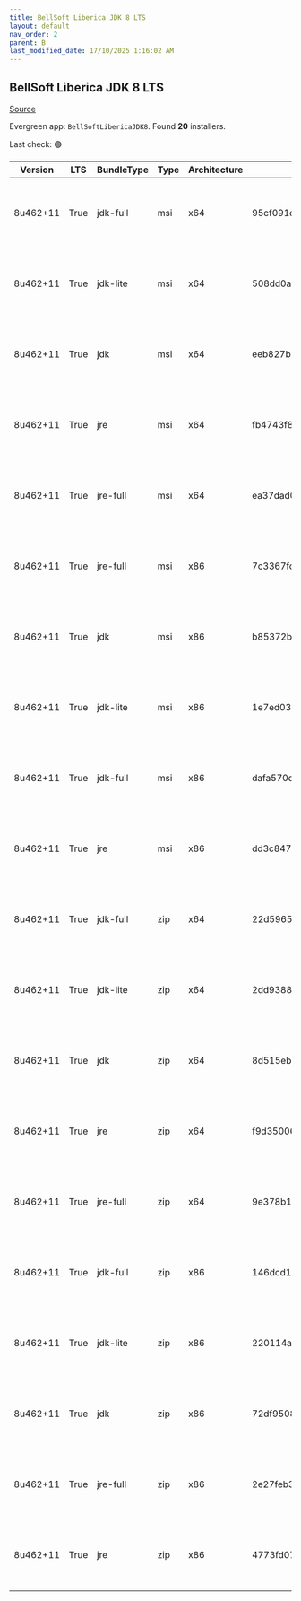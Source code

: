 ```yaml
---
title: BellSoft Liberica JDK 8 LTS
layout: default
nav_order: 2
parent: B
last_modified_date: 17/10/2025 1:16:02 AM
---
```


## BellSoft Liberica JDK 8 LTS

[Source](https://bell-sw.com/libericajdk/)

Evergreen app: `BellSoftLibericaJDK8`. Found **20** installers.

Last check: 🟢

| Version  | LTS  | BundleType | Type | Architecture | Sha1                                     | Size      | URI                                                                                                                                                                                                                      |
| -------- | ---- | ---------- | ---- | ------------ | ---------------------------------------- | --------- | ------------------------------------------------------------------------------------------------------------------------------------------------------------------------------------------------------------------------ |
| 8u462+11 | True | jdk-full   | msi  | x64          | 95cf091db1cba755fc53271da2d5016890b6aace | 146481152 | [https://github.com/bell-sw/Liberica/releases/download/8u462+11/bellsoft-jdk8u462+11-windows-amd64-full.msi](https://github.com/bell-sw/Liberica/releases/download/8u462+11/bellsoft-jdk8u462+11-windows-amd64-full.msi) |
| 8u462+11 | True | jdk-lite   | msi  | x64          | 508dd0a58f86eec8a16c4c933bcb781432008cd7 | 53297152  | [https://github.com/bell-sw/Liberica/releases/download/8u462+11/bellsoft-jdk8u462+11-windows-amd64-lite.msi](https://github.com/bell-sw/Liberica/releases/download/8u462+11/bellsoft-jdk8u462+11-windows-amd64-lite.msi) |
| 8u462+11 | True | jdk        | msi  | x64          | eeb827b25e04cfd75e61df1f8d4c7d5538baa53f | 104271872 | [https://github.com/bell-sw/Liberica/releases/download/8u462+11/bellsoft-jdk8u462+11-windows-amd64.msi](https://github.com/bell-sw/Liberica/releases/download/8u462+11/bellsoft-jdk8u462+11-windows-amd64.msi)           |
| 8u462+11 | True | jre        | msi  | x64          | fb4743f825863b536d613af970abadbada61fcb4 | 40849408  | [https://github.com/bell-sw/Liberica/releases/download/8u462+11/bellsoft-jre8u462+11-windows-amd64.msi](https://github.com/bell-sw/Liberica/releases/download/8u462+11/bellsoft-jre8u462+11-windows-amd64.msi)           |
| 8u462+11 | True | jre-full   | msi  | x64          | ea37dad092dbc164f054d623133c34a0eb434f8c | 81424384  | [https://github.com/bell-sw/Liberica/releases/download/8u462+11/bellsoft-jre8u462+11-windows-amd64-full.msi](https://github.com/bell-sw/Liberica/releases/download/8u462+11/bellsoft-jre8u462+11-windows-amd64-full.msi) |
| 8u462+11 | True | jre-full   | msi  | x86          | 7c3367fc105008c460137a9be64c8af20fdeb803 | 77946880  | [https://github.com/bell-sw/Liberica/releases/download/8u462+11/bellsoft-jre8u462+11-windows-i586-full.msi](https://github.com/bell-sw/Liberica/releases/download/8u462+11/bellsoft-jre8u462+11-windows-i586-full.msi)   |
| 8u462+11 | True | jdk        | msi  | x86          | b85372be5a2d90375334345624451c1e292b04fc | 105111552 | [https://github.com/bell-sw/Liberica/releases/download/8u462+11/bellsoft-jdk8u462+11-windows-i586.msi](https://github.com/bell-sw/Liberica/releases/download/8u462+11/bellsoft-jdk8u462+11-windows-i586.msi)             |
| 8u462+11 | True | jdk-lite   | msi  | x86          | 1e7ed031abe251ca5e25f16f84e619bdf2f0e2a0 | 52379648  | [https://github.com/bell-sw/Liberica/releases/download/8u462+11/bellsoft-jdk8u462+11-windows-i586-lite.msi](https://github.com/bell-sw/Liberica/releases/download/8u462+11/bellsoft-jdk8u462+11-windows-i586-lite.msi)   |
| 8u462+11 | True | jdk-full   | msi  | x86          | dafa570d78330b803fed207ee07481ab9d7e8faa | 145412096 | [https://github.com/bell-sw/Liberica/releases/download/8u462+11/bellsoft-jdk8u462+11-windows-i586-full.msi](https://github.com/bell-sw/Liberica/releases/download/8u462+11/bellsoft-jdk8u462+11-windows-i586-full.msi)   |
| 8u462+11 | True | jre        | msi  | x86          | dd3c847a9b5ae402e060565faf1ade047b208dcb | 39161856  | [https://github.com/bell-sw/Liberica/releases/download/8u462+11/bellsoft-jre8u462+11-windows-i586.msi](https://github.com/bell-sw/Liberica/releases/download/8u462+11/bellsoft-jre8u462+11-windows-i586.msi)             |
| 8u462+11 | True | jdk-full   | zip  | x64          | 22d59653d6c00842323c63471d13bd6f5594f283 | 150922879 | [https://github.com/bell-sw/Liberica/releases/download/8u462+11/bellsoft-jdk8u462+11-windows-amd64-full.zip](https://github.com/bell-sw/Liberica/releases/download/8u462+11/bellsoft-jdk8u462+11-windows-amd64-full.zip) |
| 8u462+11 | True | jdk-lite   | zip  | x64          | 2dd9388de798e595bc5d6969831151486fde66a6 | 53756244  | [https://github.com/bell-sw/Liberica/releases/download/8u462+11/bellsoft-jdk8u462+11-windows-amd64-lite.zip](https://github.com/bell-sw/Liberica/releases/download/8u462+11/bellsoft-jdk8u462+11-windows-amd64-lite.zip) |
| 8u462+11 | True | jdk        | zip  | x64          | 8d515eb9dadac6496c9a76a6aedc6697ce01cbd6 | 108556047 | [https://github.com/bell-sw/Liberica/releases/download/8u462+11/bellsoft-jdk8u462+11-windows-amd64.zip](https://github.com/bell-sw/Liberica/releases/download/8u462+11/bellsoft-jdk8u462+11-windows-amd64.zip)           |
| 8u462+11 | True | jre        | zip  | x64          | f9d350069aefe3a96764b9afd01d82637924d371 | 39955994  | [https://github.com/bell-sw/Liberica/releases/download/8u462+11/bellsoft-jre8u462+11-windows-amd64.zip](https://github.com/bell-sw/Liberica/releases/download/8u462+11/bellsoft-jre8u462+11-windows-amd64.zip)           |
| 8u462+11 | True | jre-full   | zip  | x64          | 9e378b10fe84b3104c052a125bfefc32541e1f21 | 80690829  | [https://github.com/bell-sw/Liberica/releases/download/8u462+11/bellsoft-jre8u462+11-windows-amd64-full.zip](https://github.com/bell-sw/Liberica/releases/download/8u462+11/bellsoft-jre8u462+11-windows-amd64-full.zip) |
| 8u462+11 | True | jdk-full   | zip  | x86          | 146dcd1dae936d308bb02bac4c9d3ee768e3ce02 | 149819330 | [https://github.com/bell-sw/Liberica/releases/download/8u462+11/bellsoft-jdk8u462+11-windows-i586-full.zip](https://github.com/bell-sw/Liberica/releases/download/8u462+11/bellsoft-jdk8u462+11-windows-i586-full.zip)   |
| 8u462+11 | True | jdk-lite   | zip  | x86          | 220114a22705208fc89947f6650870c24b12867a | 52790169  | [https://github.com/bell-sw/Liberica/releases/download/8u462+11/bellsoft-jdk8u462+11-windows-i586-lite.zip](https://github.com/bell-sw/Liberica/releases/download/8u462+11/bellsoft-jdk8u462+11-windows-i586-lite.zip)   |
| 8u462+11 | True | jdk        | zip  | x86          | 72df9508669c24f5234eee8372076bd7be3272da | 109335574 | [https://github.com/bell-sw/Liberica/releases/download/8u462+11/bellsoft-jdk8u462+11-windows-i586.zip](https://github.com/bell-sw/Liberica/releases/download/8u462+11/bellsoft-jdk8u462+11-windows-i586.zip)             |
| 8u462+11 | True | jre-full   | zip  | x86          | 2e27feb35df43207c189789604052aaf1df81442 | 77243839  | [https://github.com/bell-sw/Liberica/releases/download/8u462+11/bellsoft-jre8u462+11-windows-i586-full.zip](https://github.com/bell-sw/Liberica/releases/download/8u462+11/bellsoft-jre8u462+11-windows-i586-full.zip)   |
| 8u462+11 | True | jre        | zip  | x86          | 4773fd0731bc0a2fc9506d323e7e3151db8d813c | 38295996  | [https://github.com/bell-sw/Liberica/releases/download/8u462+11/bellsoft-jre8u462+11-windows-i586.zip](https://github.com/bell-sw/Liberica/releases/download/8u462+11/bellsoft-jre8u462+11-windows-i586.zip)             |
